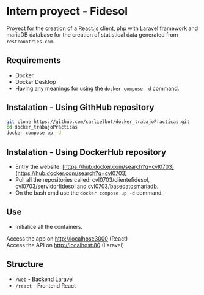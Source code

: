 # Intern proyect - Fidesol

Proyect for the creation of a React.js client, php with Laravel framework and mariaDB database for the creation of statistical data generated from `restcountries.com`.

## Requirements

- Docker
- Docker Desktop
- Having any meanings for using the `docker compose -d` command.
  
## Instalation - Using GithHub repository

```bash
git clone https://github.com/carlielbot/docker_trabajoPracticas.git
cd docker_trabajoPracticas
docker compose up -d
```

## Instalation - Using DockerHub repository

- Entry the website: [https://hub.docker.com/search?q=cvl0703](https://hub.docker.com/search?q=cvl0703)
- Pull all the repositories called: cvl0703/clientefidesol, cvl0703/servidorfidesol and cvl0703/basedatosmariadb.
- On the bash cmd use the `docker compose up -d` command.

## Use

- Initialice all the containers.

Access the app on [http://localhost:3000](http://localhost:3000) (React)  
Access the API on [http://localhost:80](http://localhost:80) (Laravel)

## Structure

- `/web` - Backend Laravel
- `/react` - Frontend React
